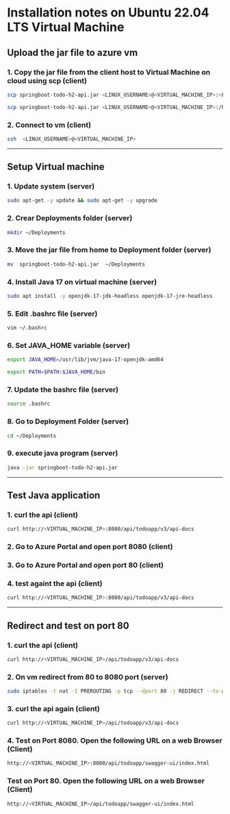 # Installation notes on Ubuntu 22.04 LTS Virtual Machine


## Upload the jar file to azure vm 

### 1. Copy the jar file from the client host to Virtual Machine on cloud using scp (client)
```bash
scp springboot-todo-h2-api.jar <LINUX_USERNAME>@<VIRTUAL_MACHINE_IP>:<FULL_PATH>

scp springboot-todo-h2-api.jar <LINUX_USERNAME>@<VIRTUAL_MACHINE_IP>:/home/<LINUX_USERNAME>
```

### 2. Connect to vm (client)
```bash
ssh  <LINUX_USERNAME>@<VIRTUAL_MACHINE_IP>
```

---

## Setup Virtual machine

### 1. Update system (server)
```bash
sudo apt-get -y update && sudo apt-get -y upgrade
```

### 2. Crear Deployments folder (server)
```bash
mkdir ~/Deployments
```

### 3. Move the jar file from home to Deployment folder (server)
```bash
mv  springboot-todo-h2-api.jar  ~/Deployments
```

### 4. Install Java 17 on virtual machine (server)
```bash
sudo apt install -y openjdk-17-jdk-headless openjdk-17-jre-headless
```

### 5. Edit .bashrc file (server)
```bash
vim ~/.bashrc
```

### 6. Set JAVA_HOME variable (server)
```bash
export JAVA_HOME=/usr/lib/jvm/java-17-openjdk-amd64

export PATH=$PATH:$JAVA_HOME/bin
```

### 7. Update the bashrc file (server)
```bash
source .bashrc
```

### 8. Go to Deployment Folder (server)
```bash
cd ~/Deployments
```

### 9. execute java program (server)
```bash
java -jar springboot-todo-h2-api.jar
```

--- 

## Test Java application

### 1. curl the api (client)
```bash
curl http://<VIRTUAL_MACHINE_IP>:8080/api/todoapp/v3/api-docs
```

### 2. Go to Azure Portal and open port 8080 (client)

### 3. Go to Azure Portal and open port 80 (client)


### 4. test againt the api (client)
```bash
curl http://<VIRTUAL_MACHINE_IP>:8080/api/todoapp/v3/api-docs
```

---

## Redirect and test on port 80

### 1. curl the api (client)
```bash
curl http://<VIRTUAL_MACHINE_IP>/api/todoapp/v3/api-docs
```

### 2. On vm redirect from 80 to 8080 port (server)
```bash
sudo iptables -t nat -I PREROUTING -p tcp --dport 80 -j REDIRECT --to-ports 8080
```

### 3. curl the api again (client)
```bash
curl http://<VIRTUAL_MACHINE_IP>/api/todoapp/v3/api-docs
```

### 4. Test on Port 8080. Open the following URL on a web Browser (Client)
```bash
http://<VIRTUAL_MACHINE_IP>:8080/api/todoapp/swagger-ui/index.html
```

### Test on Port 80. Open the following URL on a web Browser (Client)
```bash
http://<VIRTUAL_MACHINE_IP>/api/todoapp/swagger-ui/index.html
```
